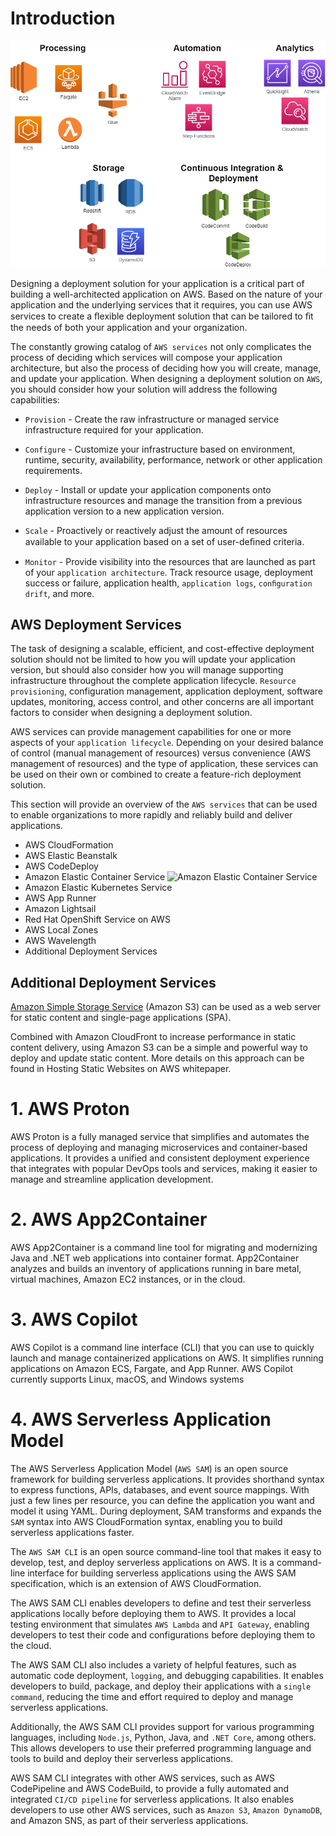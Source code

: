 # Introduction
![AWS Deployment Services](image.png)

Designing a deployment solution for your application is a critical part of building a well-architected application on AWS. Based on the nature of your application and the underlying services that it requires, you can use AWS services to create a ﬂexible deployment solution that can be tailored to ﬁt the needs of both your application and your organization.

The constantly growing catalog of `AWS services` not only complicates the process of deciding which services will compose your application architecture, but also the process of deciding how you will create, manage, and update your application. When designing a deployment solution on `AWS`, you should consider how your solution will address the following capabilities:

- `Provision` - Create the raw infrastructure or managed service infrastructure required for your application.

- `Configure` - Customize your infrastructure based on environment, runtime, security, availability, performance, network or other application requirements.

- `Deploy` - Install or update your application components onto infrastructure resources and manage the transition from a previous application version to a new application version.

- `Scale` - Proactively or reactively adjust the amount of resources available to your application based on a set of user-deﬁned criteria.

- `Monitor` - Provide visibility into the resources that are launched as part of your `application architecture`. Track resource usage, deployment success or failure, application health, `application logs`, `conﬁguration drift`, and more.

## AWS Deployment Services

The task of designing a scalable, efficient, and cost-effective deployment solution should not be limited to how you will update your application version, but should also consider how you will manage supporting infrastructure throughout the complete application lifecycle. 
`Resource provisioning`, configuration management, application deployment, software updates, monitoring, access control, and other concerns are all important factors to consider when designing a deployment solution.

AWS services can provide management capabilities for one or more aspects of your `application lifecycle`. Depending on your desired balance of control (manual management of resources) versus convenience (AWS management of resources) and the type of application, these services can be used on their own or combined to create a feature-rich deployment solution.

This section will provide an overview of the `AWS services` that can be used to enable organizations to more rapidly and reliably build and deliver applications.

- AWS CloudFormation
- AWS Elastic Beanstalk
- AWS CodeDeploy
- Amazon Elastic Container Service
 ![Amazon Elastic Container Service](image-1.png)
- Amazon Elastic Kubernetes Service
- AWS App Runner
- Amazon Lightsail
- Red Hat OpenShift Service on AWS
- AWS Local Zones
- AWS Wavelength
- Additional Deployment Services

## Additional Deployment Services

[Amazon Simple Storage Service](https://aws.amazon.com/s3/) (Amazon S3) can be used as a web server for static content and single-page applications (SPA). 

Combined with Amazon CloudFront to increase performance in static content delivery, using Amazon S3 can be a simple and powerful way to deploy and update static content. More details on this approach can be found in Hosting Static Websites on AWS whitepaper.

# 1. AWS Proton

AWS Proton is a fully managed service that simplifies and automates the process of deploying and managing microservices and container-based applications. It provides a unified and consistent deployment experience that integrates with popular DevOps tools and services, making it easier to manage and streamline application development. 

# 2. AWS App2Container
AWS App2Container is a command line tool for migrating and modernizing Java and .NET web applications into container format. App2Container analyzes and builds an inventory of applications running in bare metal, virtual machines, Amazon EC2 instances, or in the cloud.

# 3. AWS Copilot

AWS Copilot is a command line interface (CLI) that you can use to quickly launch and manage containerized applications on AWS. It simplifies running applications on Amazon ECS, Fargate, and App Runner. AWS Copilot currently supports Linux, macOS, and Windows systems

# 4. AWS Serverless Application Model

The AWS Serverless Application Model (`AWS SAM`) is an open source framework for building serverless applications. It provides shorthand syntax to express functions, APIs, databases, and event source mappings. With just a few lines per resource, you can define the application you want and model it using YAML. During deployment, SAM transforms and expands the `SAM` syntax into AWS CloudFormation syntax, enabling you to build serverless applications faster.

The `AWS SAM CLI` is an open source command-line tool that makes it easy to develop, test, and deploy serverless applications on AWS. It is a command-line interface for building serverless applications using the AWS SAM specification, which is an extension of AWS CloudFormation.

The AWS SAM CLI enables developers to define and test their serverless applications locally before deploying them to AWS. It provides a local testing environment that simulates `AWS Lambda` and `API Gateway`, enabling developers to test their code and configurations before deploying them to the cloud.

The AWS SAM CLI also includes a variety of helpful features, such as automatic code deployment, `logging`, and debugging capabilities. It enables developers to build, package, and deploy their applications with a `single command`, reducing the time and effort required to deploy and manage serverless applications.

Additionally, the AWS SAM CLI provides support for various programming languages, including `Node.js`, Python, Java, and `.NET Core`, among others. This allows developers to use their preferred programming language and tools to build and deploy their serverless applications.

AWS SAM CLI integrates with other AWS services, such as AWS CodePipeline and AWS CodeBuild, to provide a fully automated and integrated `CI/CD pipeline` for serverless applications. It also enables developers to use other AWS services, such as `Amazon S3`, `Amazon DynamoDB`, and Amazon SNS, as part of their serverless applications.